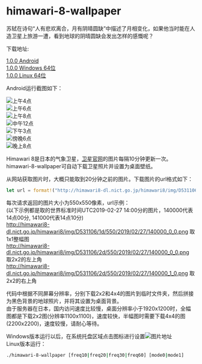 # himawari-8-wallpaper

苏轼在诗句“人有悲欢离合，月有阴晴圆缺”中描述了月相变化，如果他当时能在人造卫星上旅游一遭，看到地球的阴晴圆缺会发出怎样的感慨呢？

下载地址:

[1.0.0 Android](https://raw.githubusercontent.com/planet0104/himawari-8-wallpaper/master/himawari-8-wallpaper.apk)  
[1.0.0 Windows 64位](https://raw.githubusercontent.com/planet0104/himawari-8-wallpaper/master/himawari-8-wallpaper.exe)  
[1.0.0 Linux 64位](https://raw.githubusercontent.com/planet0104/himawari-8-wallpaper/master/himawari-8-wallpaper)  

Android运行截图如下：

![上午4点](https://github.com/planet0104/himawari-8-wallpaper/blob/master/screenshot/am4.png)  
![上午6点](https://github.com/planet0104/himawari-8-wallpaper/blob/master/screenshot/am6.png)  
![上午8点](https://github.com/planet0104/himawari-8-wallpaper/blob/master/screenshot/am8.png)  
![中午12点](https://github.com/planet0104/himawari-8-wallpaper/blob/master/screenshot/pm12.png)  
![下午3点](https://github.com/planet0104/himawari-8-wallpaper/blob/master/screenshot/pm15.png)  
![傍晚6点](https://github.com/planet0104/himawari-8-wallpaper/blob/master/screenshot/pm18.png)  
![晚上8点](https://github.com/planet0104/himawari-8-wallpaper/blob/master/screenshot/pm20.png)  


Himawari 8是日本的气象卫星，[卫星官网](http://himawari8.nict.go.jp/himawari8-image.htm)的图片每隔10分钟更新一次。himawari-8-wallpaper可自动下载卫星照片并设置为桌面壁纸。


从网站获取图片时，大概只能取到20分钟之前的图片。下载图片的url格式如下：  

```Rust
let url = format!("http://himawari8-dl.nict.go.jp/himawari8/img/D531106/{}d/550/{}/{:02}/{:02}/{:02}{}000_{}_{}.png", d, year, month, day, hour, ten_minute/10, x, y);
```

每次请求返回的图片大小为550x550像素，url示例：  
(以下示例都是取的世界标准时间UTC2019-02-27 14:00分的图片，140000代表14点00分, 141000代表14点10分)  
http://himawari8-dl.nict.go.jp/himawari8/img/D531106/1d/550/2019/02/27/140000_0_0.png 取1x1整幅图  
http://himawari8-dl.nict.go.jp/himawari8/img/D531106/2d/550/2019/02/27/140000_0_0.png 取2x2的左上角  
http://himawari8-dl.nict.go.jp/himawari8/img/D531106/2d/550/2019/02/27/140000_1_0.png 取2x2的右上角  
  
代码中根据不同屏幕分辨率，分别下载2x2和4x4的图片到临时文件夹，然后拼接为黑色背景的地球照片，并将其设置为桌面背景。  
由于服务器在日本，国内访问速度比较慢，桌面分辨率小于1920x1200时，全幅图都是下载2x2图(分辨率1100x1100)，速度较快，半幅图时需要下载4x4的图(2200x2200)，速度较慢，请耐心等待。  

Windows版本运行以后，在系统托盘区域点击图标进行设置![图片地址](https://github.com/planet0104/himawari-8-wallpaper/blob/master/desktop/icon.png)  
Linux版本运行：  

```Bash
./himawari-8-wallpaper [freq10|freq20|freq30|freq60] [mode0|mode1]
```